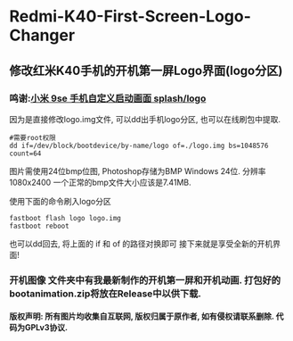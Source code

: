 # Redmi-K40-First-Screen-Logo-Changer
修改红米K40手机的开机第一屏Logo界面(logo分区)
------------
### 鸣谢:[小米 9se 手机自定义启动画面 splash/logo](https://doobom.me/mi9se-splash-logo-image-modify)
因为是直接修改logo.img文件, 可以dd出手机logo分区, 也可以在线刷包中提取.
```
#需要root权限
dd if=/dev/block/bootdevice/by-name/logo of=./logo.img bs=1048576 count=64
```
图片需使用24位bmp位图, Photoshop存储为BMP Windows 24位. 分辨率 1080x2400
一个正常的bmp文件大小应该是7.41MB.

使用下面的命令刷入logo分区
```
fastboot flash logo logo.img
fastboot reboot
```
也可以dd回去, 将上面的 if 和 of 的路径对换即可 
接下来就是享受全新的开机界面!

### 开机图像 文件夹中有我最新制作的开机第一屏和开机动画. 打包好的bootanimation.zip将放在Release中以供下载.

#### 版权声明: 所有图片均收集自互联网, 版权归属于原作者, 如有侵权请联系删除. 代码为GPLv3协议.
